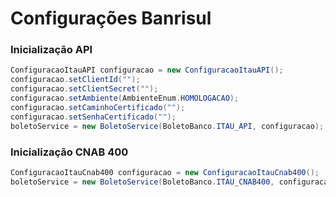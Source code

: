 # Configurações Banrisul

### Inicialização API

```java
ConfiguracaoItauAPI configuracao = new ConfiguracaoItauAPI();
configuracao.setClientId("");
configuracao.setClientSecret("");
configuracao.setAmbiente(AmbienteEnum.HOMOLOGACAO);
configuracao.setCaminhoCertificado("");
configuracao.setSenhaCertificado("");
boletoService = new BoletoService(BoletoBanco.ITAU_API, configuracao);
```

### Inicialização CNAB 400

```java
ConfiguracaoItauCnab400 configuracao = new ConfiguracaoItauCnab400();
boletoService = new BoletoService(BoletoBanco.ITAU_CNAB400, configuracao);
```
